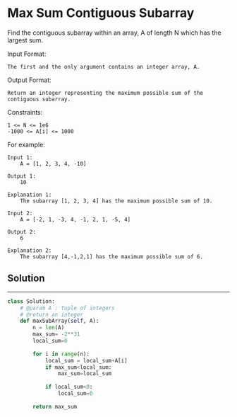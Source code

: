 <h1>Max Sum Contiguous Subarray</h1>

<p>
Find the contiguous subarray within an array, A of length N which has the largest sum.

Input Format:

    The first and the only argument contains an integer array, A.
Output Format:

    Return an integer representing the maximum possible sum of the contiguous subarray.
Constraints:

    1 <= N <= 1e6
    -1000 <= A[i] <= 1000
For example:

    Input 1:
        A = [1, 2, 3, 4, -10]

    Output 1:
        10

    Explanation 1:
        The subarray [1, 2, 3, 4] has the maximum possible sum of 10.

    Input 2:
        A = [-2, 1, -3, 4, -1, 2, 1, -5, 4]

    Output 2:
        6

    Explanation 2:
        The subarray [4,-1,2,1] has the maximum possible sum of 6.
</p>

<h2>Solution</h2>

***

```python
class Solution:
    # @param A : tuple of integers
    # @return an integer
    def maxSubArray(self, A):
        n = len(A)
        max_sum= -2**31
        local_sum=0
        
        for i in range(n):
            local_sum = local_sum+A[i]
            if max_sum<local_sum:
                max_sum=local_sum
                
            if local_sum<0:
                local_sum=0
                
        return max_sum
```